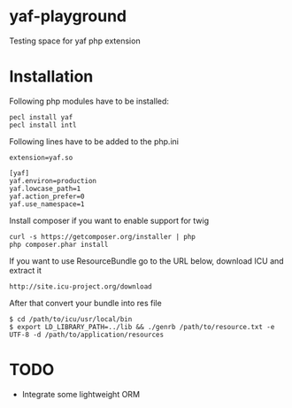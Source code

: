 yaf-playground
==============

Testing space for yaf php extension

Installation
============

Following php modules have to be installed:

```
pecl install yaf
pecl install intl
```

Following lines have to be added to the php.ini

```
extension=yaf.so

[yaf]
yaf.environ=production
yaf.lowcase_path=1
yaf.action_prefer=0
yaf.use_namespace=1
```

Install composer if you want to enable support for twig

```
curl -s https://getcomposer.org/installer | php
php composer.phar install
```

If you want to use ResourceBundle go to the URL below, download ICU and extract it

```
http://site.icu-project.org/download
```

After that convert your bundle into res file

```
$ cd /path/to/icu/usr/local/bin
$ export LD_LIBRARY_PATH=../lib && ./genrb /path/to/resource.txt -e UTF-8 -d /path/to/application/resources
```

TODO
====

* Integrate some lightweight ORM